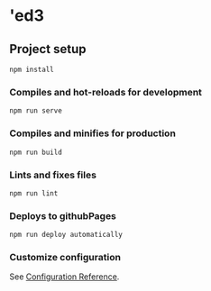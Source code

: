 # 'ed3

## Project setup
```
npm install
```

### Compiles and hot-reloads for development
```
npm run serve
```

### Compiles and minifies for production
```
npm run build
```

### Lints and fixes files
```
npm run lint
```

### Deploys to githubPages
```
npm run deploy automatically
```

### Customize configuration
See [Configuration Reference](https://cli.vuejs.org/config/).
